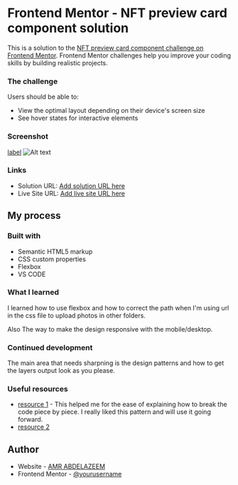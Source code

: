 # Frontend Mentor - NFT preview card component solution

This is a solution to the [NFT preview card component challenge on Frontend Mentor](https://www.frontendmentor.io/challenges/nft-preview-card-component-SbdUL_w0U). Frontend Mentor challenges help you improve your coding skills by building realistic projects. 

### The challenge

Users should be able to:

- View the optimal layout depending on their device's screen size
- See hover states for interactive elements

### Screenshot

[label](../../ShareX/Screenshots/2023-01/chrome_iEPdzI9GyB.jpg%0D) ![Alt text](../../ShareX/Screenshots/2023-01/firefox_4LGRjzLSv0.jpg)

### Links

- Solution URL: [Add solution URL here](https://your-solution-url.com)
- Live Site URL: [Add live site URL here](https://your-live-site-url.com)

## My process

### Built with

- Semantic HTML5 markup
- CSS custom properties
- Flexbox
- VS CODE

### What I learned

I learned how to use flexbox and how to correct the path when
I'm using url in the css file to upload photos in other folders.

Also The way to make the design responsive  with the mobile/desktop.

### Continued development

The main area that needs sharpning is the design patterns and how to get the layers output look as you please.

### Useful resources

- [resource 1](https://levelup.gitconnected.com/lets-take-a-pivot-to-ui-dev-challenge-no-01-2459e9e0527c) - This helped me for the ease of explaining how to break the code piece by piece. I really liked this pattern and will use it going forward.
- [resource 2](https://developer.mozilla.org/en-US/)

## Author

- Website - [AMR ABDELAZEEM](https://github.com/amrmabdelazeem)
- Frontend Mentor - [@yourusername](https://www.frontendmentor.io/profile/@amrmabdelazeem)